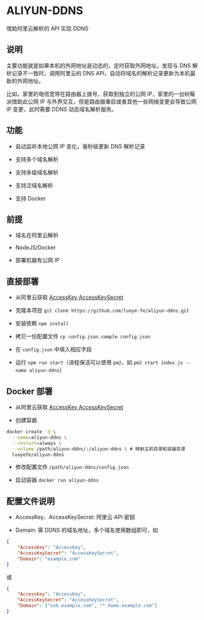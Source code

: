 ALIYUN-DDNS
===============

借助阿里云解析的 API 实现 DDNS

## 说明

主要功能就是如果本机的外网地址是动态的，定时获取外网地址，发现与 DNS 解析记录不一致时，调用阿里云的 DNS API，自动将域名的解析记录更新为本机最新的外网地址。

比如，家里的电信宽带在路由器上拨号，获取到独立的公网 IP，家里的一台树莓派借助此公网 IP 与外界交互，但是路由器重启或者其他一些网络变更会导致公网 IP 变更，此时需要 DDNS 动态域名解析服务。

## 功能

* 自动监听本地公网 IP 变化，毫秒级更新 DNS 解析记录

* 支持多个域名解析

* 支持多级域名解析

* 支持泛域名解析

* 支持 Docker

## 前提

* 域名在阿里云解析

* NodeJS/Docker

* 部署机器有公网 IP

## 直接部署

* 从阿里云获取 [AccessKey AccessKeySecret](https://ak-console.aliyun.com/#/accesskey)

* 克隆本项目 `git clone https://github.com/luoye-fe/aliyun-ddns.git`

* 安装依赖 `npm install`

* 拷贝一份配置文件 `cp config.json.sample config.json`

* 在 `config.json` 中填入相应字段

* 运行 `npm run start`（进程保活可以使用 `pm2`，如 `pm2 start index.js --name aliyun-ddns`）

## Docker 部署

* 从阿里云获取 [AccessKey AccessKeySecret](https://ak-console.aliyun.com/#/accesskey)

* 创建容器

```bash
docker create -d \
  --name=aliyun-ddns \
  --restart=always \
  --volume /path/aliyun-ddns/:/aliyun-ddns \ # 映射主机目录和容器目录
  luoyefe/aliyun-ddns
```

* 修改配置文件 `/path/aliyun-ddns/config.json`

* 启动容器 `docker run aliyun-ddns`

## 配置文件说明

* AccessKey、AccessKeySecret: 阿里云 API 密钥

* Domain: 需 DDNS 的域名地址，多个域名使用数组即可，如

```json
{
	"AccessKey": "AccessKey",
	"AccessKeySecret": "AccessKeySecret",
	"Domain": "example.com"
}
```

或

```json
{
	"AccessKey": "AccessKey",
	"AccessKeySecret": "AccessKeySecret",
	"Domain": ["sub.example.com", "*.home.example.com"]
}
```

